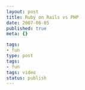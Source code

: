 ```yaml
---
layout: post
title: Ruby on Rails vs PHP
date: 2007-06-05
published: true
meta: {}

tags:
- fun
type: post
tags:
- fun
tags: video
status: publish
---
```



